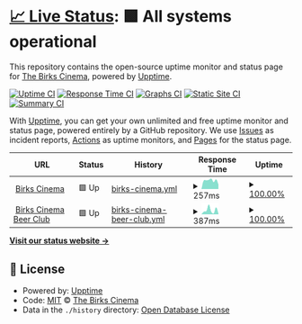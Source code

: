 # [📈 Live Status](https://status.birkscinema.co.uk): <!--live status--> **🟩 All systems operational**

This repository contains the open-source uptime monitor and status page for [The Birks Cinema](https://birkscinema.co.uk), powered by [Upptime](https://github.com/upptime/upptime).

[![Uptime CI](https://github.com/The-Birks-Cinema/upptime/workflows/Uptime%20CI/badge.svg)](https://github.com/The-Birks-Cinema/upptime/actions?query=workflow%3A%22Uptime+CI%22)
[![Response Time CI](https://github.com/The-Birks-Cinema/upptime/workflows/Response%20Time%20CI/badge.svg)](https://github.com/The-Birks-Cinema/upptime/actions?query=workflow%3A%22Response+Time+CI%22)
[![Graphs CI](https://github.com/The-Birks-Cinema/upptime/workflows/Graphs%20CI/badge.svg)](https://github.com/The-Birks-Cinema/upptime/actions?query=workflow%3A%22Graphs+CI%22)
[![Static Site CI](https://github.com/The-Birks-Cinema/upptime/workflows/Static%20Site%20CI/badge.svg)](https://github.com/The-Birks-Cinema/upptime/actions?query=workflow%3A%22Static+Site+CI%22)
[![Summary CI](https://github.com/The-Birks-Cinema/upptime/workflows/Summary%20CI/badge.svg)](https://github.com/The-Birks-Cinema/upptime/actions?query=workflow%3A%22Summary+CI%22)

With [Upptime](https://upptime.js.org), you can get your own unlimited and free uptime monitor and status page, powered entirely by a GitHub repository. We use [Issues](https://github.com/The-Birks-Cinema/upptime/issues) as incident reports, [Actions](https://github.com/The-Birks-Cinema/upptime/actions) as uptime monitors, and [Pages](https://status.birkscinema.co.uk) for the status page.

<!--start: status pages-->
<!-- This summary is generated by Upptime (https://github.com/upptime/upptime) -->
<!-- Do not edit this manually, your changes will be overwritten -->
<!-- prettier-ignore -->
| URL | Status | History | Response Time | Uptime |
| --- | ------ | ------- | ------------- | ------ |
| <img alt="" src="https://icons.duckduckgo.com/ip3/birkscinema.co.uk.ico" height="13"> [Birks Cinema](https://birkscinema.co.uk) | 🟩 Up | [birks-cinema.yml](https://github.com/The-Birks-Cinema/upptime/commits/HEAD/history/birks-cinema.yml) | <details><summary><img alt="Response time graph" src="./graphs/birks-cinema/response-time-week.png" height="20"> 257ms</summary><br><a href="https://status.birkscinema.co.uk/history/birks-cinema"><img alt="Response time 311" src="https://img.shields.io/endpoint?url=https%3A%2F%2Fraw.githubusercontent.com%2FThe-Birks-Cinema%2Fupptime%2FHEAD%2Fapi%2Fbirks-cinema%2Fresponse-time.json"></a><br><a href="https://status.birkscinema.co.uk/history/birks-cinema"><img alt="24-hour response time 297" src="https://img.shields.io/endpoint?url=https%3A%2F%2Fraw.githubusercontent.com%2FThe-Birks-Cinema%2Fupptime%2FHEAD%2Fapi%2Fbirks-cinema%2Fresponse-time-day.json"></a><br><a href="https://status.birkscinema.co.uk/history/birks-cinema"><img alt="7-day response time 257" src="https://img.shields.io/endpoint?url=https%3A%2F%2Fraw.githubusercontent.com%2FThe-Birks-Cinema%2Fupptime%2FHEAD%2Fapi%2Fbirks-cinema%2Fresponse-time-week.json"></a><br><a href="https://status.birkscinema.co.uk/history/birks-cinema"><img alt="30-day response time 200" src="https://img.shields.io/endpoint?url=https%3A%2F%2Fraw.githubusercontent.com%2FThe-Birks-Cinema%2Fupptime%2FHEAD%2Fapi%2Fbirks-cinema%2Fresponse-time-month.json"></a><br><a href="https://status.birkscinema.co.uk/history/birks-cinema"><img alt="1-year response time 288" src="https://img.shields.io/endpoint?url=https%3A%2F%2Fraw.githubusercontent.com%2FThe-Birks-Cinema%2Fupptime%2FHEAD%2Fapi%2Fbirks-cinema%2Fresponse-time-year.json"></a></details> | <details><summary><a href="https://status.birkscinema.co.uk/history/birks-cinema">100.00%</a></summary><a href="https://status.birkscinema.co.uk/history/birks-cinema"><img alt="All-time uptime 99.95%" src="https://img.shields.io/endpoint?url=https%3A%2F%2Fraw.githubusercontent.com%2FThe-Birks-Cinema%2Fupptime%2FHEAD%2Fapi%2Fbirks-cinema%2Fuptime.json"></a><br><a href="https://status.birkscinema.co.uk/history/birks-cinema"><img alt="24-hour uptime 100.00%" src="https://img.shields.io/endpoint?url=https%3A%2F%2Fraw.githubusercontent.com%2FThe-Birks-Cinema%2Fupptime%2FHEAD%2Fapi%2Fbirks-cinema%2Fuptime-day.json"></a><br><a href="https://status.birkscinema.co.uk/history/birks-cinema"><img alt="7-day uptime 100.00%" src="https://img.shields.io/endpoint?url=https%3A%2F%2Fraw.githubusercontent.com%2FThe-Birks-Cinema%2Fupptime%2FHEAD%2Fapi%2Fbirks-cinema%2Fuptime-week.json"></a><br><a href="https://status.birkscinema.co.uk/history/birks-cinema"><img alt="30-day uptime 100.00%" src="https://img.shields.io/endpoint?url=https%3A%2F%2Fraw.githubusercontent.com%2FThe-Birks-Cinema%2Fupptime%2FHEAD%2Fapi%2Fbirks-cinema%2Fuptime-month.json"></a><br><a href="https://status.birkscinema.co.uk/history/birks-cinema"><img alt="1-year uptime 99.98%" src="https://img.shields.io/endpoint?url=https%3A%2F%2Fraw.githubusercontent.com%2FThe-Birks-Cinema%2Fupptime%2FHEAD%2Fapi%2Fbirks-cinema%2Fuptime-year.json"></a></details>
| <img alt="" src="https://icons.duckduckgo.com/ip3/beerclub.birkscinema.co.uk.ico" height="13"> [Birks Cinema Beer Club](https://beerclub.birkscinema.co.uk) | 🟩 Up | [birks-cinema-beer-club.yml](https://github.com/The-Birks-Cinema/upptime/commits/HEAD/history/birks-cinema-beer-club.yml) | <details><summary><img alt="Response time graph" src="./graphs/birks-cinema-beer-club/response-time-week.png" height="20"> 387ms</summary><br><a href="https://status.birkscinema.co.uk/history/birks-cinema-beer-club"><img alt="Response time 328" src="https://img.shields.io/endpoint?url=https%3A%2F%2Fraw.githubusercontent.com%2FThe-Birks-Cinema%2Fupptime%2FHEAD%2Fapi%2Fbirks-cinema-beer-club%2Fresponse-time.json"></a><br><a href="https://status.birkscinema.co.uk/history/birks-cinema-beer-club"><img alt="24-hour response time 257" src="https://img.shields.io/endpoint?url=https%3A%2F%2Fraw.githubusercontent.com%2FThe-Birks-Cinema%2Fupptime%2FHEAD%2Fapi%2Fbirks-cinema-beer-club%2Fresponse-time-day.json"></a><br><a href="https://status.birkscinema.co.uk/history/birks-cinema-beer-club"><img alt="7-day response time 387" src="https://img.shields.io/endpoint?url=https%3A%2F%2Fraw.githubusercontent.com%2FThe-Birks-Cinema%2Fupptime%2FHEAD%2Fapi%2Fbirks-cinema-beer-club%2Fresponse-time-week.json"></a><br><a href="https://status.birkscinema.co.uk/history/birks-cinema-beer-club"><img alt="30-day response time 208" src="https://img.shields.io/endpoint?url=https%3A%2F%2Fraw.githubusercontent.com%2FThe-Birks-Cinema%2Fupptime%2FHEAD%2Fapi%2Fbirks-cinema-beer-club%2Fresponse-time-month.json"></a><br><a href="https://status.birkscinema.co.uk/history/birks-cinema-beer-club"><img alt="1-year response time 269" src="https://img.shields.io/endpoint?url=https%3A%2F%2Fraw.githubusercontent.com%2FThe-Birks-Cinema%2Fupptime%2FHEAD%2Fapi%2Fbirks-cinema-beer-club%2Fresponse-time-year.json"></a></details> | <details><summary><a href="https://status.birkscinema.co.uk/history/birks-cinema-beer-club">100.00%</a></summary><a href="https://status.birkscinema.co.uk/history/birks-cinema-beer-club"><img alt="All-time uptime 99.98%" src="https://img.shields.io/endpoint?url=https%3A%2F%2Fraw.githubusercontent.com%2FThe-Birks-Cinema%2Fupptime%2FHEAD%2Fapi%2Fbirks-cinema-beer-club%2Fuptime.json"></a><br><a href="https://status.birkscinema.co.uk/history/birks-cinema-beer-club"><img alt="24-hour uptime 100.00%" src="https://img.shields.io/endpoint?url=https%3A%2F%2Fraw.githubusercontent.com%2FThe-Birks-Cinema%2Fupptime%2FHEAD%2Fapi%2Fbirks-cinema-beer-club%2Fuptime-day.json"></a><br><a href="https://status.birkscinema.co.uk/history/birks-cinema-beer-club"><img alt="7-day uptime 100.00%" src="https://img.shields.io/endpoint?url=https%3A%2F%2Fraw.githubusercontent.com%2FThe-Birks-Cinema%2Fupptime%2FHEAD%2Fapi%2Fbirks-cinema-beer-club%2Fuptime-week.json"></a><br><a href="https://status.birkscinema.co.uk/history/birks-cinema-beer-club"><img alt="30-day uptime 100.00%" src="https://img.shields.io/endpoint?url=https%3A%2F%2Fraw.githubusercontent.com%2FThe-Birks-Cinema%2Fupptime%2FHEAD%2Fapi%2Fbirks-cinema-beer-club%2Fuptime-month.json"></a><br><a href="https://status.birkscinema.co.uk/history/birks-cinema-beer-club"><img alt="1-year uptime 99.99%" src="https://img.shields.io/endpoint?url=https%3A%2F%2Fraw.githubusercontent.com%2FThe-Birks-Cinema%2Fupptime%2FHEAD%2Fapi%2Fbirks-cinema-beer-club%2Fuptime-year.json"></a></details>

<!--end: status pages-->

[**Visit our status website →**](https://status.birkscinema.co.uk)

## 📄 License

- Powered by: [Upptime](https://github.com/upptime/upptime)
- Code: [MIT](./LICENSE) © [The Birks Cinema](https://birkscinema.co.uk)
- Data in the `./history` directory: [Open Database License](https://opendatacommons.org/licenses/odbl/1-0/)
